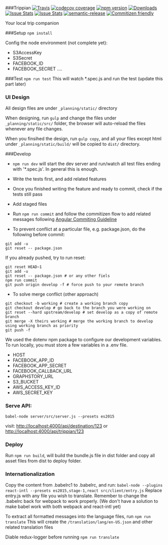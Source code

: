 ###Trippian 
[![Travis](https://img.shields.io/travis/rust-lang/rust.svg?style=flat-square)](https://travis-ci.org/vidaaudrey/trippian)
[![codecov coverage](https://img.shields.io/codecov/c/github/vidaaudrey/trippian/develop.svg?style=flat-square)](https://codecov.io/github/vidaaudrey/trippian?branch=develop)
[![npm version](https://badge.fury.io/js/trippian.svg)](https://badge.fury.io/js/trippian)
[![Downloads](http://img.shields.io/npm/dm/trippian.svg?style=flat-square)](https://npmjs.org/package/trippian)
[![Issue Stats](http://issuestats.com/github/trippian/trippian/badge/pr)](http://issuestats.com/github/trippian/trippian)
[![Issue Stats](http://issuestats.com/github/trippian/trippian/badge/issue)](http://issuestats.com/github/trippian/trippian)
[![semantic-release](https://img.shields.io/badge/%20%20%F0%9F%93%A6%F0%9F%9A%80-semantic--release-e10079.svg?style=flat-square)](https://github.com/semantic-release/semantic-release)
[![Commitizen friendly](https://img.shields.io/badge/commitizen-friendly-brightgreen.svg?style=flat-square)](http://commitizen.github.io/cz-cli/)

Your local trip companion 

###Setup
`npm install`

Config the node environment (not complete yet):
- S3AccessKey
- S3Secret
- FACEBOOK_ID
- FACEBOOK_SECRET
....

###Test 
`npm run test`
This will watch *.spec.js and run the test (update this part later)


### UI Design 
All design files are under `_planning/static/` directory

When designing, run `gulp` and change the files under `_planning/static/src/` folder, the browser will auto-reload the files whenever any file changes.

When you finsihed the design, run `gulp copy`, and all your files except html under `_planning/static/build/` will be copied to `dist/` directory. 


###Develop 
- `npm run dev` will start the dev server and run/watch all test files ending with '*.spec.js'. In general this is enough. 
- Write the tests first, and add related features
- Once you finished writing the feature and ready to commit, check if the tests still pass
- Add staged files 
- Run `npm run commit` and follow the commitizen flow to add related messages following [Angular Commiting Guideline](https://github.com/angular/angular.js/blob/master/CONTRIBUTING.md#commit)

- To prevent conflict at a particular file, e.g. package.json, do the following before commit: 
```
git add -u
git reset -- package.json 
```
If you already pushed, try to run reset:
```
git reset HEAD~1   
git add -u
git reset -- package.json # or any other fiels 
npm run commit 
git push origin develop -f # force push to your remote branch 
```

- To solve merge conflict (other approach)
```
git checkout -b working # create a working branch copy 
git checkout develop # go back to the branch you were working on 
git reset --hard upstream/develop # set develop as a copy of remote branch 
git merge -X theirs working # merge the working branch to develop using working branch as priority 
git push -f 
```

We used the dotenv npm package to configure our development variables. To run locally, you must store a few variables in a .env file.
- HOST
- FACEBOOK_APP_ID
- FACEBOOK_APP_SECRET
- FACEBOOK_CALLBACK_URL
- GRAPHSTORY_URL
- S3_BUCKET
- AWS_ACCESS_KEY_ID
- AWS_SECRET_KEY

### Serve API:
```
babel-node server/src/server.js --presets es2015
```
visit: [http://localhost:4000/api/destination/123](http://localhost:4000/api/destination/123)
or [http://localhost:4000/api/trippian/123](http://localhost:4000/api/trippian/123)

### Deploy 
Run `npm run build`, will build the bundle.js file in dist folder and copy all asset files from dist to deploy folder. 


### Internationalization  
Copy the content from .babelrc1 to .babelrc, and run:
`
babel-node --plugins react-intl --presets es2015,stage-1,react src/client/entry.js
`
Replace entry.js with any file you wish to translate. 
Remember to change the .babelrc back for webpack to work properly. (We don't have a solution to make babel work with both webpack and react-intl yet)

To extract all formatted messages into the language files, run 
`
npm run translate
`
This will create the `/translation/lang/en-US.json` and other related translation files

Diable redux-logger before running `npm run translate`

